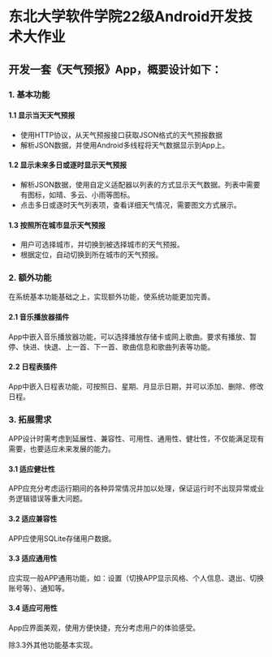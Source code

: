 # 东北大学软件学院22级Android开发技术大作业

## 开发一套《天气预报》App，概要设计如下：

### 1. 基本功能

#### 1.1 显示当天天气预报

- 使用HTTP协议，从天气预报接口获取JSON格式的天气预报数据
- 解析JSON数据，并使用Android多线程将天气数据显示到App上。

#### 1.2 显示未来多日或逐时显示天气预报

- 解析JSON数据，使用自定义适配器以列表的方式显示天气数据。列表中需要有图标，如晴、多云、小雨等图标。
- 点击多日或逐时天气列表项，查看详细天气情况，需要图文方式展示。

#### 1.3 按照所在城市显示天气预报

- 用户可选择城市，并切换到被选择城市的天气预报。
- 根据定位，自动切换到所在城市的天气预报。

### 2. 额外功能

在系统基本功能基础之上，实现额外功能，使系统功能更加完善。

#### 2.1 音乐播放器插件

App中嵌入音乐播放器功能，可以选择播放存储卡或网上歌曲。要求有播放、暂停、快进、快退、上一首、下一首、歌曲信息和歌曲列表等功能。

#### 2.2 日程表插件

App中嵌入日程表功能，可按照日、星期、月显示日期，并可以添加、删除、修改日程。

### 3. 拓展需求

APP设计时需考虑到延展性、兼容性、可用性、通用性、健壮性，不仅能满足现有需要，也要适应未来发展的能力。

#### 3.1 适应健壮性

APP应充分考虑运行期间的各种异常情况并加以处理，保证运行时不出现异常或业务逻辑错误等重大问题。

#### 3.2 适应兼容性

APP应使用SQLite存储用户数据。

#### 3.3 适应通用性

应实现一般APP通用功能，如：设置（切换APP显示风格、个人信息、退出、切换账号等）、通知等。

#### 3.4 适应可用性

App应界面美观，使用方便快捷，充分考虑用户的体验感受。

除3.3外其他功能基本实现。
